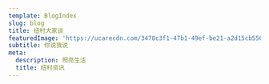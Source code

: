 ```yaml
---
template: BlogIndex
slug: blog
title: 纽村大家谈
featuredImage: 'https://ucarecdn.com/3478c3f1-47b1-49ef-be21-a2d15cb5566d/'
subtitle: 你说我说
meta:
  description: 照亮生活
  title: 纽村资讯
---
```


